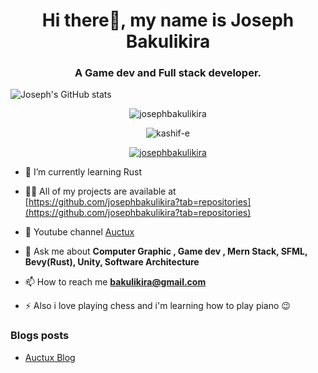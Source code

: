 <h1 align="center">Hi there👋, my name is Joseph Bakulikira</h1>
<h3 align="center">A Game dev and Full stack developer.</h3>


![Joseph's GitHub stats](https://github-readme-stats.vercel.app/api?username=josephbakulikira&theme=dark&show_icons=true)


<p align="center"><img align="center" src="https://github-readme-stats.vercel.app/api/top-langs?username=josephbakulikira&show_icons=true&locale=en&layout=compact" alt="josephbakulikira" /></p>



<p align="center"> <img src="https://komarev.com/ghpvc/?username=josephbakulikira&label=Profile%20views&color=0e75b6&style=flat" alt="kashif-e" /> </p>

<p align="center"> <a href="https://github.com/ryo-ma/github-profile-trophy"><img src="https://github-profile-trophy.vercel.app/?username=josephbakulikira" alt="josephbakulikira" /></a> </p>


- 🌱 I’m currently learning Rust

- 👨‍💻 All of my projects are available at [https://github.com/josephbakulikira?tab=repositories](https://github.com/josephbakulikira?tab=repositories)

- 📝 Youtube channel [Auctux](https://www.youtube.com/@Auctux)

- 💬 Ask me about **Computer Graphic , Game dev , Mern Stack, SFML, Bevy(Rust), Unity, Software Architecture**

- 📫 How to reach me **bakulikira@gmail.com**

- ⚡ Also i love playing chess and i'm learning how to play piano 😉

### Blogs posts
<!-- BLOG-POST-LIST:START -->
- [Auctux Blog](https://www.auctux.com/authors/joseph-bakulikira)
